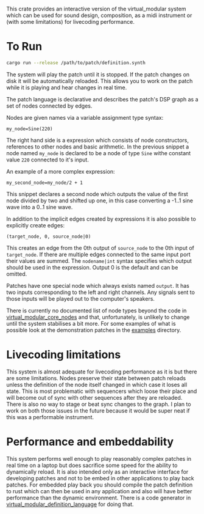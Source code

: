 This crate provides an interactive version of the virtual_modular system which can be used for sound design, composition, as a midi instrument or (with some limitations) for livecoding performance.

# To Run
```sh
cargo run --release /path/to/patch/definition.synth
```

The system will play the patch until it is stopped. If the patch changes on disk it will be automatically reloaded. This allows you to work on the patch while it is playing and hear changes in real time.

The patch language is declarative and describes the patch's DSP graph as a set of nodes connected by edges.

Nodes are given names via a variable assignment type syntax:
```
my_node=Sine(220)
```

The right hand side is a expression which consists of node constructors, references to other nodes and basic arithmetic. In the previous snippet a node named `my_node` is declared to be a node of type `Sine` withe constant value `220` connected to it's input.

An example of a more complex expression:
```
my_second_node=my_node/2 + 1
```

This snippet declares a second node which outputs the value of the first node divided by two and shifted up one, in this case converting a -1..1 sine wave into a 0..1 sine wave.

In addition to the implicit edges created by expressions it is also possible to explicitly create edges:
```
(target_node, 0, source_node|0)
```

This creates an edge from the 0th output of `source_node` to the 0th input of `target_node`. If there are multiple edges connected to the same input port their values are summed. The `nodename|int` syntax specifies which output should be used in the expression. Output 0 is the default and can be omitted.

Patches have one special node which always exists named `output`. It has two inputs corresponding to the left and right channels. Any signals sent to those inputs will be played out to the computer's speakers.

There is currently no documented list of node types beyond the code in [virtual_modular_core_nodes](../core_nodes) and that, unfortunately, is unlikely to change until the system stabilises a bit more. For some examples of what is possible look at the demonstration patches in the [examples](./examples) directory.

# Livecoding limitations
This system is almost adequate for livecoding performance as it is but there are some limitations. Nodes preserve their state between patch reloads unless the definition of the node itself changed in which case it loses all state. This is most problematic with sequencers which loose their place and will become out of sync with other sequences after they are reloaded. There is also no way to stage or beat sync changes to the graph. I plan to work on both those issues in the future because it would be super neat if this was a performable instrument.

# Performance and embeddability

This system performs well enough to play reasonably complex patches in real time on a laptop but does sacrifice some speed for the ability to dynamically reload. It is also intended only as an interactive interface for developing patches and not to be embed in other applications to play back patches. For embedded play back you should compile the patch definition to rust which can then be used in any application and also will have better performance than the dynamic environment. There is a code generator in [virtual_modular_definition_language](../definition_language) for doing that.
